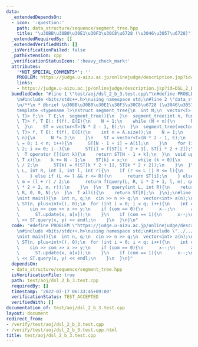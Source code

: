 ```yaml
---
data:
  _extendedDependsOn:
  - icon: ':question:'
    path: data_structure/sequence/segment_tree.hpp
    title: "\u30BB\u30B0\u30E1\u30F3\u30C8\u6728 (\u3046\u3057\u6728)"
  _extendedRequiredBy: []
  _extendedVerifiedWith: []
  _isVerificationFailed: false
  _pathExtension: cpp
  _verificationStatusIcon: ':heavy_check_mark:'
  attributes:
    '*NOT_SPECIAL_COMMENTS*': ''
    PROBLEM: https://judge.u-aizu.ac.jp/onlinejudge/description.jsp?id=DSL_2_B
    links:
    - https://judge.u-aizu.ac.jp/onlinejudge/description.jsp?id=DSL_2_B
  bundledCode: "#line 1 \"test/aoj/dsl_2_b_3.test.cpp\"\n#define PROBLEM \"https://judge.u-aizu.ac.jp/onlinejudge/description.jsp?id=DSL_2_B\"\
    \n#include <bits/stdc++.h>\nusing namespace std;\n#line 2 \"data_structure/sequence/segment_tree.hpp\"\
    \n/**\n * @brief \u30BB\u30B0\u30E1\u30F3\u30C8\u6728 (\u3046\u3057\u6728)\n*/\n\
    template <typename T>\nstruct segment_tree{\n  int N;\n  vector<T> ST;\n  function<T(T,\
    \ T)> f;\n  T E;\n  segment_tree(){\n  }\n  segment_tree(int n, function<T(T,\
    \ T)> f, T E): f(f), E(E){\n    N = 1;\n    while (N < n){\n      N *= 2;\n  \
    \  }\n    ST = vector<T>(N * 2 - 1, E);\n  }\n  segment_tree(vector<T> A, function<T(T,\
    \ T)> f, T E): f(f), E(E){\n    int n = A.size();\n    N = 1;\n    while (N <\
    \ n){\n      N *= 2;\n    }\n    ST = vector<T>(N * 2 - 1, E);\n    for (int i\
    \ = 0; i < n; i++){\n      ST[N - 1 + i] = A[i];\n    }\n    for (int i = N -\
    \ 2; i >= 0; i--){\n      ST[i] = f(ST[i * 2 + 1], ST[i * 2 + 2]);\n    }\n  }\n\
    \  T operator [](int k){\n    return ST[N - 1 + k];\n  }\n  void update(int k,\
    \ T x){\n    k += N - 1;\n    ST[k] = x;\n    while (k > 0){\n      k = (k - 1)\
    \ / 2;\n      ST[k] = f(ST[k * 2 + 1], ST[k * 2 + 2]);\n    }\n  }\n  T query(int\
    \ L, int R, int i, int l, int r){\n    if (r <= L || R <= l){\n      return E;\n\
    \    } else if (L <= l && r <= R){\n      return ST[i];\n    } else {\n      int\
    \ m = (l + r) / 2;\n      return f(query(L, R, i * 2 + 1, l, m), query(L, R, i\
    \ * 2 + 2, m, r));\n    }\n  }\n  T query(int L, int R){\n    return query(L,\
    \ R, 0, 0, N);\n  }\n  T all(){\n    return ST[0];\n  }\n};\n#line 5 \"test/aoj/dsl_2_b_3.test.cpp\"\
    \nint main(){\n  int n, q;\n  cin >> n >> q;\n  vector<int> a(n);\n  segment_tree<int>\
    \ ST(n, plus<int>(), 0);\n  for (int i = 0; i < q; i++){\n    int com, x, y;\n\
    \    cin >> com >> x >> y;\n    if (com == 0){\n      x--;\n      a[x] += y;\n\
    \      ST.update(x, a[x]);\n    }\n    if (com == 1){\n      x--;\n      cout\
    \ << ST.query(x, y) << endl;\n    }\n  }\n}\n"
  code: "#define PROBLEM \"https://judge.u-aizu.ac.jp/onlinejudge/description.jsp?id=DSL_2_B\"\
    \n#include <bits/stdc++.h>\nusing namespace std;\n#include \"../../data_structure/sequence/segment_tree.hpp\"\
    \nint main(){\n  int n, q;\n  cin >> n >> q;\n  vector<int> a(n);\n  segment_tree<int>\
    \ ST(n, plus<int>(), 0);\n  for (int i = 0; i < q; i++){\n    int com, x, y;\n\
    \    cin >> com >> x >> y;\n    if (com == 0){\n      x--;\n      a[x] += y;\n\
    \      ST.update(x, a[x]);\n    }\n    if (com == 1){\n      x--;\n      cout\
    \ << ST.query(x, y) << endl;\n    }\n  }\n}"
  dependsOn:
  - data_structure/sequence/segment_tree.hpp
  isVerificationFile: true
  path: test/aoj/dsl_2_b_3.test.cpp
  requiredBy: []
  timestamp: '2022-07-17 06:33:45+09:00'
  verificationStatus: TEST_ACCEPTED
  verifiedWith: []
documentation_of: test/aoj/dsl_2_b_3.test.cpp
layout: document
redirect_from:
- /verify/test/aoj/dsl_2_b_3.test.cpp
- /verify/test/aoj/dsl_2_b_3.test.cpp.html
title: test/aoj/dsl_2_b_3.test.cpp
---
```

